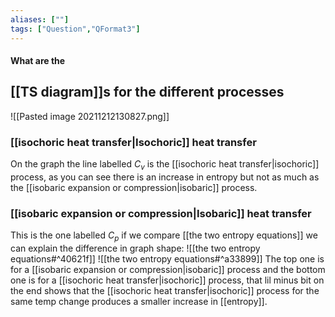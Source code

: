 ```yaml
---
aliases: [""]
tags: ["Question","QFormat3"]
---
```


#### What are the
## [[TS diagram]]s for the different processes
![[Pasted image 20211212130827.png]]

### [[isochoric heat transfer|Isochoric]] heat transfer
On the graph the line labelled $C_v$ is the [[isochoric heat transfer|isochoric]] process, as you can see there is an increase in entropy but not as much as the [[isobaric expansion or compression|isobaric]] process.

### [[isobaric expansion or compression|Isobaric]] heat transfer
This is the one labelled $C_p$ if we compare [[the two entropy equations]] we can explain the difference in graph shape:
![[the two entropy equations#^40621f]]
![[the two entropy equations#^a33899]]
The top one is for a [[isobaric expansion or compression|isobaric]] process and the bottom one is for a [[isochoric heat transfer|isochoric]] process, that lil minus bit on the end shows that the [[isochoric heat transfer|isochoric]] process for the same temp change produces a smaller increase in [[entropy]].

### 